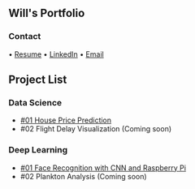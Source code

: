 ## Will's Portfolio


### Contact
• [Resume](Will_Chen_Resume_Portfolio) • [LinkedIn](https://www.linkedin.com/in/willchenyh/) • [Email](mailto:yuc143@eng.ucsd.edu)


## Project List

### Data Science
- [#01 House Price Prediction](house_price_prediction.md)
- #02 Flight Delay Visualization (Coming soon)

### Deep Learning
- [#01 Face Recognition with CNN and Raspberry Pi](face_recognition.md)
- #02 Plankton Analysis (Coming soon)

